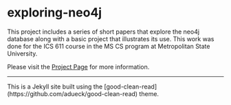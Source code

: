 # exploring-neo4j

This project includes a series of short papers that explore the neo4j database along with a basic project that illustrates its use. This work was done for the ICS 611 course in the MS CS program at Metropolitan State University.

Please visit the [Project Page](https://mbmosman.github.io/exploring-neo4j/) for more information.

<hr>
This is a Jekyll site built using the [good-clean-read](https://github.com/adueck/good-clean-read) theme.
